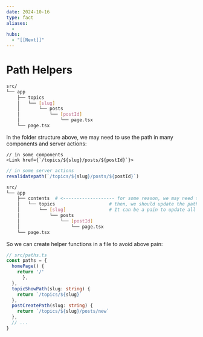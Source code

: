 ```yaml
---
date: 2024-10-16
type: fact
aliases:
  -
hubs:
  - "[[Next]]"
---
```


# Path Helpers

```bash
src/
└── app
    ├── topics
    │   └── [slug]
    │       └── posts
    │           └── [postId]
    │               └── page.tsx
    └── page.tsx

```
In the folder structure above, we may need to use the path in many components and server actions:

```tsx
// in some components
<Link href={`/topics/${slug}/posts/${postId}`}>
```
```ts
// in some server actions
revalidatepath(`/topics/${slug}/posts/${postId}`)
```
```bash
src/
└── app 
    ├── contents  # <------------------- for some reason, we may need to add a new folder here
    │   └── topics                    # then, we should update the path in many components and server actions
    │       └── [slug]                # It can be a pain to update all of them...
    │           └── posts
    │               └── [postId]
    │                   └── page.tsx
    └── page.tsx

```

So we can create helper functions in a file to avoid above pain:

```ts
// src/paths.ts
const paths = {
  homePage() {
    return '/'
      },
  },
  topicShowPath(slug: string) {
    return `/topics/${slug}`
  },
  postCreatePath(slug: string) {
    return `/topics/${slug}/posts/new`
  },
  // ...
}

```
